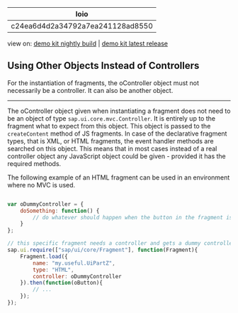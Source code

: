 <!-- loioc24ea6d4d2a34792a7ea241128ad8550 -->

| loio |
| -----|
| c24ea6d4d2a34792a7ea241128ad8550 |

<div id="loio">

view on: [demo kit nightly build](https://openui5nightly.hana.ondemand.com/#/topic/c24ea6d4d2a34792a7ea241128ad8550) | [demo kit latest release](https://openui5.hana.ondemand.com/#/topic/c24ea6d4d2a34792a7ea241128ad8550)</div>

## Using Other Objects Instead of Controllers

For the instantiation of fragments, the oController object must not necessarily be a controller. It can also be another object.

***

The oController object given when instantiating a fragment does not need to be an object of type `sap.ui.core.mvc.Controller`. It is entirely up to the fragment what to expect from this object. This object is passed to the `createContent` method of JS fragments. In case of the declarative fragment types, that is XML, or HTML fragments, the event handler methods are searched on this object. This means that in most cases instead of a real controller object any JavaScript object could be given - provided it has the required methods.

The following example of an HTML fragment can be used in an environment where no MVC is used.

``` js

var oDummyController = { 
	doSomething: function() { 
		// do whatever should happen when the button in the fragment is pushed...
	} 
};

// this specific fragment needs a controller and gets a dummy controller here. 
sap.ui.require(["sap/ui/core/Fragment"], function(Fragment){
    Fragment.load({
		name: "my.useful.UiPartZ",
        type: "HTML",
        controller: oDummyController
    }).then(function(oButton){
        // ...
    });
});
```

